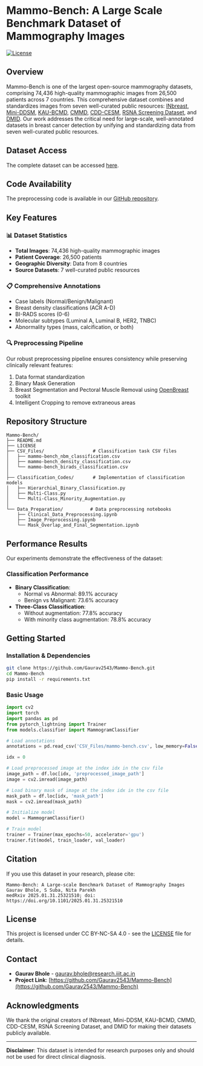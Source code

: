# Mammo-Bench: A Large Scale Benchmark Dataset of Mammography Images

[![License](https://img.shields.io/badge/License-CC%20BY--NC--SA%204.0-lightgrey.svg)](https://creativecommons.org/licenses/by-nc-sa/4.0/)

## Overview
Mammo-Bench is one of the largest open-source mammography datasets, comprising 74,436 high-quality mammographic images from 26,500 patients across 7 countries. This comprehensive dataset combines and standardizes images from seven well-curated public resources: [INbreast](https://www.kaggle.com/datasets/ramanathansp20/inbreast-dataset), [Mini-DDSM](https://www.kaggle.com/datasets/cheddad/miniddsm2), [KAU-BCMD](https://www.kaggle.com/datasets/asmaasaad/king-abdulaziz-university-mammogram-dataset), [CMMD](https://www.cancerimagingarchive.net/collection/cmmd/), [CDD-CESM](https://www.cancerimagingarchive.net/collection/cdd-cesm/), [RSNA Screening Dataset](https://www.kaggle.com/competitions/rsna-breast-cancer-detection/data), and [DMID](https://figshare.com/articles/dataset/_b_Digital_mammography_Dataset_for_Breast_Cancer_Diagnosis_Research_DMID_b_DMID_rar/24522883). Our work addresses the critical need for large-scale, well-annotated datasets in breast cancer detection by unifying and standardizing data from seven well-curated public resources.

## Dataset Access
The complete dataset can be accessed [here](https://india-data.org/dataset-details/c86fb00c-0fb8-4e0e-85a2-4d415f9c1ada).

## Code Availability
The preprocessing code is available in our [GitHub repository](https://github.com/Gaurav2543/Mammo-Bench).

## Key Features

### 📊 Dataset Statistics
- **Total Images**: 74,436 high-quality mammographic images
- **Patient Coverage**: 26,500 patients
- **Geographic Diversity**: Data from 8 countries
- **Source Datasets**: 7 well-curated public resources

### 📋 Comprehensive Annotations
- Case labels (Normal/Benign/Malignant)
- Breast density classifications (ACR A-D)
- BI-RADS scores (0-6)
- Molecular subtypes (Luminal A, Luminal B, HER2, TNBC)
- Abnormality types (mass, calcification, or both)

### 🔍 Preprocessing Pipeline
Our robust preprocessing pipeline ensures consistency while preserving clinically relevant features:
1. Data format standardization
2. Binary Mask Generation
3. Breast Segmentation and Pectoral Muscle Removal using [OpenBreast](https://github.com/spertuz/openbreast) toolkit
5. Intelligent Cropping to remove extraneous areas

## Repository Structure
```
Mammo-Bench/
├── README.md
├── LICENSE
├── CSV_Files/                  # Classification task CSV files
│   ├── mammo-bench_nbm_classification.csv
│   ├── mammo-bench_density_classification.csv
│   └── mammo-bench_birads_classification.csv
│
├── Classification_Codes/       # Implementation of classification models
│   ├── Hierarchial_Binary_Classification.py
│   ├── Multi-Class.py
│   └── Multi-Class_Minority_Augmentation.py
│
└── Data_Preparation/          # Data preprocessing notebooks
    ├── Clinical_Data_Preprocessing.ipynb
    ├── Image_Preprocessing.ipynb
    └── Mask_Overlap_and_Final_Segmentation.ipynb
```

## Performance Results
Our experiments demonstrate the effectiveness of the dataset:

### Classification Performance
- **Binary Classification**:
  - Normal vs Abnormal: 89.1% accuracy
  - Benign vs Malignant: 73.6% accuracy
- **Three-Class Classification**:
  - Without augmentation: 77.8% accuracy
  - With minority class augmentation: 78.8% accuracy

## Getting Started

### Installation & Dependencies
```bash
git clone https://github.com/Gaurav2543/Mammo-Bench.git
cd Mammo-Bench
pip install -r requirements.txt
```

### Basic Usage
```python
import cv2
import torch
import pandas as pd
from pytorch_lightning import Trainer
from models.classifier import MammogramClassifier

# Load annotations
annotations = pd.read_csv('CSV_Files/mammo-bench.csv', low_memory=False)

idx = 0

# Load preprocessed image at the index idx in the csv file
image_path = df.loc[idx, 'preprocessed_image_path']
image = cv2.imread(image_path)

# Load binary mask of image at the index idx in the csv file
mask_path = df.loc[idx, 'mask_path']
mask = cv2.imread(mask_path)

# Initialize model
model = MammogramClassifier()

# Train model
trainer = Trainer(max_epochs=50, accelerator='gpu')
trainer.fit(model, train_loader, val_loader)
```

## Citation
If you use this dataset in your research, please cite:
```
Mammo-Bench: A Large-scale Benchmark Dataset of Mammography Images
Gaurav Bhole, S Suba, Nita Parekh
medRxiv 2025.01.31.25321510; doi: https://doi.org/10.1101/2025.01.31.25321510
```

## License
This project is licensed under CC BY-NC-SA 4.0 - see the [LICENSE](LICENSE) file for details.

## Contact
- **Gaurav Bhole** - [gaurav.bhole@research.iiit.ac.in](mailto:gaurav.bhole@research.iiit.ac.in)
- **Project Link**: [https://github.com/Gaurav2543/Mammo-Bench](https://github.com/Gaurav2543/Mammo-Bench)

## Acknowledgments
We thank the original creators of INbreast, Mini-DDSM, KAU-BCMD, CMMD, CDD-CESM, RSNA Screening Dataset, and DMID for making their datasets publicly available.

---
**Disclaimer**: This dataset is intended for research purposes only and should not be used for direct clinical diagnosis.
